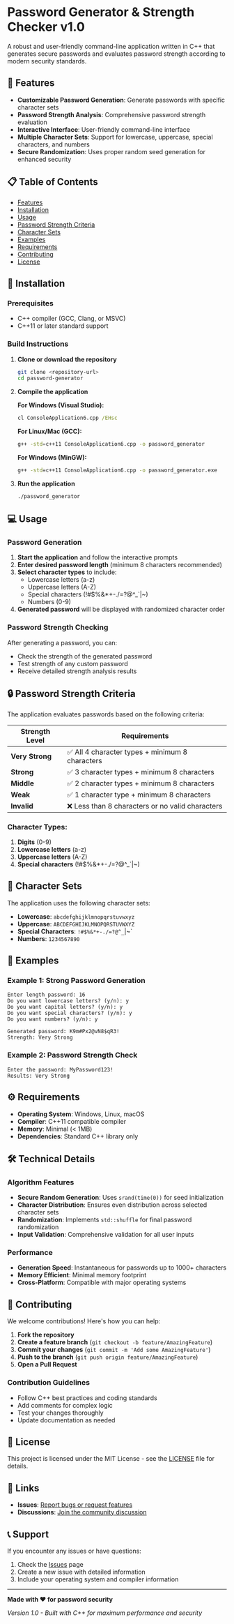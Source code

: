 # Password Generator & Strength Checker v1.0

A robust and user-friendly command-line application written in C++ that generates secure passwords and evaluates password strength according to modern security standards.

## 🔐 Features

- **Customizable Password Generation**: Generate passwords with specific character sets
- **Password Strength Analysis**: Comprehensive password strength evaluation
- **Interactive Interface**: User-friendly command-line interface
- **Multiple Character Sets**: Support for lowercase, uppercase, special characters, and numbers
- **Secure Randomization**: Uses proper random seed generation for enhanced security

## 📋 Table of Contents

- [Features](#-features)
- [Installation](#-installation)
- [Usage](#-usage)
- [Password Strength Criteria](#-password-strength-criteria)
- [Character Sets](#-character-sets)
- [Examples](#-examples)
- [Requirements](#-requirements)
- [Contributing](#-contributing)
- [License](#-license)

## 🚀 Installation

### Prerequisites
- C++ compiler (GCC, Clang, or MSVC)
- C++11 or later standard support

### Build Instructions

1. **Clone or download the repository**
   ```bash
   git clone <repository-url>
   cd password-generator
   ```

2. **Compile the application**
   
   **For Windows (Visual Studio):**
   ```cmd
   cl ConsoleApplication6.cpp /EHsc
   ```
   
   **For Linux/Mac (GCC):**
   ```bash
   g++ -std=c++11 ConsoleApplication6.cpp -o password_generator
   ```
   
   **For Windows (MinGW):**
   ```cmd
   g++ -std=c++11 ConsoleApplication6.cpp -o password_generator.exe
   ```

3. **Run the application**
   ```bash
   ./password_generator
   ```

## 💻 Usage

### Password Generation

1. **Start the application** and follow the interactive prompts
2. **Enter desired password length** (minimum 8 characters recommended)
3. **Select character types** to include:
   - Lowercase letters (a-z)
   - Uppercase letters (A-Z)
   - Special characters (!#$%&*+-./=?@^_`|~)
   - Numbers (0-9)
4. **Generated password** will be displayed with randomized character order

### Password Strength Checking

After generating a password, you can:
- Check the strength of the generated password
- Test strength of any custom password
- Receive detailed strength analysis results

## 🔒 Password Strength Criteria

The application evaluates passwords based on the following criteria:

| Strength Level | Requirements |
|---------------|--------------|
| **Very Strong** | ✅ All 4 character types + minimum 8 characters |
| **Strong** | ✅ 3 character types + minimum 8 characters |
| **Middle** | ✅ 2 character types + minimum 8 characters |
| **Weak** | ✅ 1 character type + minimum 8 characters |
| **Invalid** | ❌ Less than 8 characters or no valid characters |

### Character Types:
1. **Digits** (0-9)
2. **Lowercase letters** (a-z)
3. **Uppercase letters** (A-Z)
4. **Special characters** (!#$%&*+-./=?@^_`|~)

## 📝 Character Sets

The application uses the following character sets:

- **Lowercase**: `abcdefghijklmnopqrstuvwxyz`
- **Uppercase**: `ABCDEFGHIJKLMNOPQRSTUVWXYZ`
- **Special Characters**: `!#$%&*+-./=?@^_`|~`
- **Numbers**: `1234567890`

## 📖 Examples

### Example 1: Strong Password Generation
```
Enter length password: 16
Do you want lowercase letters? (y/n): y
Do you want capital letters? (y/n): y
Do you want special characters? (y/n): y
Do you want numbers? (y/n): y

Generated password: K9m#Px2@vN8$qR3!
Strength: Very Strong
```

### Example 2: Password Strength Check
```
Enter the password: MyPassword123!
Results: Very Strong
```

## ⚙️ Requirements

- **Operating System**: Windows, Linux, macOS
- **Compiler**: C++11 compatible compiler
- **Memory**: Minimal (< 1MB)
- **Dependencies**: Standard C++ library only

## 🛠️ Technical Details

### Algorithm Features
- **Secure Random Generation**: Uses `srand(time(0))` for seed initialization
- **Character Distribution**: Ensures even distribution across selected character sets
- **Randomization**: Implements `std::shuffle` for final password randomization
- **Input Validation**: Comprehensive validation for all user inputs

### Performance
- **Generation Speed**: Instantaneous for passwords up to 1000+ characters
- **Memory Efficient**: Minimal memory footprint
- **Cross-Platform**: Compatible with major operating systems

## 🤝 Contributing

We welcome contributions! Here's how you can help:

1. **Fork the repository**
2. **Create a feature branch** (`git checkout -b feature/AmazingFeature`)
3. **Commit your changes** (`git commit -m 'Add some AmazingFeature'`)
4. **Push to the branch** (`git push origin feature/AmazingFeature`)
5. **Open a Pull Request**

### Contribution Guidelines
- Follow C++ best practices and coding standards
- Add comments for complex logic
- Test your changes thoroughly
- Update documentation as needed

## 📄 License

This project is licensed under the MIT License - see the [LICENSE](LICENSE) file for details.

## 🔗 Links

- **Issues**: [Report bugs or request features](https://github.com/username/repository/issues)
- **Discussions**: [Join the community discussion](https://github.com/username/repository/discussions)

## 📞 Support

If you encounter any issues or have questions:

1. Check the [Issues](https://github.com/username/repository/issues) page
2. Create a new issue with detailed information
3. Include your operating system and compiler information

---

**Made with ❤️ for password security**

*Version 1.0 - Built with C++ for maximum performance and security*